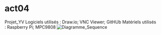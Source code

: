 # act04
Projet_YV
Logiciels utilisés : Draw.io; VNC Viewer; GitHUb
Matériels utilisés : Raspberry Pi; MPC9808
![Diagramme_Sequence](https://github.com/user-attachments/assets/884d5add-d202-49ef-9c5a-3c3a1285a2f0)
